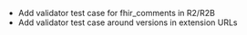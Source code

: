 * Add validator test case for fhir_comments in R2/R2B
* Add validator test case around versions in extension URLs
